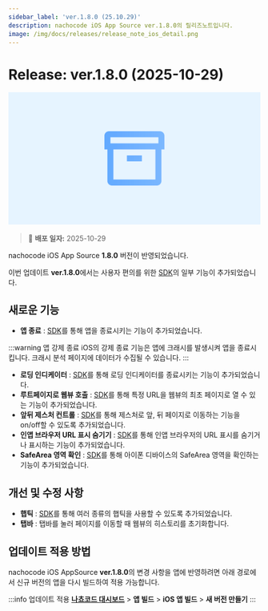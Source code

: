 ```yaml
---
sidebar_label: 'ver.1.8.0 (25.10.29)'
description: nachocode iOS App Source ver.1.8.0의 릴리즈노트입니다.
image: /img/docs/releases/release_note_ios_detail.png
---
```


# Release: ver.1.8.0 (2025-10-29)

![ios_detail](/img/docs/releases/release_note_ios_detail.png)

> 🔔 **배포 일자:** 2025-10-29

nachocode iOS App Source **1.8.0** 버전이 반영되었습니다.

이번 업데이트 **ver.1.8.0**에서는 사용자 편의를 위한 [SDK](../../sdk/release-v-1-8-0)의 일부 기능이 추가되었습니다.

## 새로운 기능

- **앱 종료** : [SDK](../../sdk/release-v-1-8-0)를 통해 앱을 종료시키는 기능이 추가되었습니다.

:::warning 앱 강제 종료
iOS의 강제 종료 기능은 앱에 크래시를 발생시켜 앱을 종료시킵니다. 
크래시 분석 페이지에 데이터가 수집될 수 있습니다. 
:::

- **로딩 인디케이터** : [SDK](../../sdk/release-v-1-8-0)를 통해 로딩 인디케이터를 종료시키는 기능이 추가되었습니다.
- **루트페이지로 웹뷰 호출** : [SDK](../../sdk/release-v-1-8-0)를 통해 특정 URL을 웹뷰의 최초 페이지로 열 수 있는 기능이 추가되었습니다.
- **앞뒤 제스처 컨트롤** : [SDK](../../sdk/release-v-1-8-0)를 통해 제스처로 앞, 뒤 페이지로 이동하는 기능을 on/off할 수 있도록 추가되었습니다.
- **인앱 브라우저 URL 표시 숨기기** : [SDK](../../sdk/release-v-1-8-0)를 통해 인앱 브라우저의 URL 표시를 숨기거나 표시하는 기능이 추가되었습니다.
- **SafeArea 영역 확인** : [SDK](../../sdk/release-v-1-8-0)를 통해 아이폰 디바이스의 SafeArea 영역을 확인하는 기능이 추가되었습니다.

## 개선 및 수정 사항

- **햅틱** : [SDK](../../sdk/release-v-1-8-0)를 통해 여러 종류의 햅틱을 사용할 수 있도록 추가되었습니다.
- **탭바** : 탭바를 눌러 페이지를 이동할 때 웹뷰의 히스토리를 초기화합니다.

## 업데이트 적용 방법

nachocode iOS AppSource **ver.1.8.0**의 변경 사항을 앱에 반영하려면 아래 경로에서 신규 버전의 앱을 다시 빌드하여 적용 가능합니다.

:::info 업데이트 적용
[**나쵸코드 대시보드**](https://nachocode.io/?utm_source=docs&utm_medium=documentation&utm_campaign=devguide) > **앱 빌드** > **iOS 앱 빌드** > **새 버전 만들기**
:::
